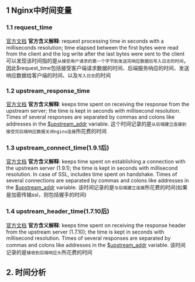 ## 1 Nginx中时间变量
### 1.1 request_time
[官方文档](https://nginx.org/en/docs/http/ngx_http_log_module.html)
**官方含义解释**: request processing time in seconds with a milliseconds resolution; time elapsed between the first bytes were read from the client and the log write after the last bytes were sent to the client
可以发现该时间指的是`从接受用户请求的第一个字节到发送完响应数据后写入日志的时间`，因此$request_time包括接受客户端请求数据的时间、后端服务响应的时间、发送响应数据给客户端的时间、以及`写入日志`的时间
### 1.2 upstream_response_time
[官方文档](http://nginx.org/en/docs/http/ngx_http_upstream_module.html)
**官方含义解释**: keeps time spent on receiving the response from the upstream server; the time is kept in seconds with millisecond resolution. Times of several responses are separated by commas and colons like addresses in the [$upstream_addr](http://nginx.org/en/docs/http/ngx_http_upstream_module.html#var_upstream_addr) variable.
这个时间记录的是`从后端建立连接到接受完后端响应数据关闭nginx连接`所花费的时间
### 1.3 upstream_connect_time(1.9.1后)
[官方文档](http://nginx.org/en/docs/http/ngx_http_upstream_module.html#var_upstream_addr)
**官方含义解释**: keeps time spent on establishing a connection with the upstream server (1.9.1); the time is kept in seconds with millisecond resolution. In case of SSL, includes time spent on handshake. Times of several connections are separated by commas and colons like addresses in the [$upstream_addr](http://nginx.org/en/docs/http/ngx_http_upstream_module.html#var_upstream_addr) variable.
该时间记录的是`与后端建立连接`所花费的时间(如果是加密传输ssl，则包括握手的时间)
### 1.4 upstream_header_time(1.7.10后)
[官方文档](http://nginx.org/en/docs/http/ngx_http_upstream_module.html#var_upstream_addr)
**官方含义解释**: keeps time spent on receiving the response header from the upstream server (1.7.10); the time is kept in seconds with millisecond resolution. Times of several responses are separated by commas and colons like addresses in the [$upstream_addr](http://nginx.org/en/docs/http/ngx_http_upstream_module.html#var_upstream_addr) variable.
该时间记录的是`接收到后端响应头`所花费的时间

## 2.  时间分析
